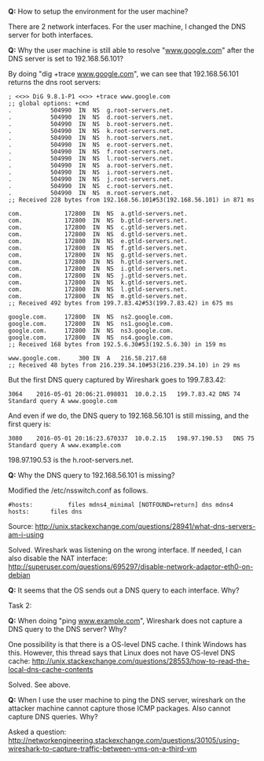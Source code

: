 

**Q:** How to setup the environment for the user machine?

There are 2 network interfaces. For the user machine, I changed the DNS server
for both interfaces.

**Q:** Why the user machine is still able to resolve "www.google.com" after
the DNS server is set to 192.168.56.101?

By doing "dig +trace www.google.com", we can see that 192.168.56.101 returns
the dns root servers:
  
    ; <<>> DiG 9.8.1-P1 <<>> +trace www.google.com
    ;; global options: +cmd
    .			504990	IN	NS	g.root-servers.net.
    .			504990	IN	NS	d.root-servers.net.
    .			504990	IN	NS	b.root-servers.net.
    .			504990	IN	NS	k.root-servers.net.
    .			504990	IN	NS	h.root-servers.net.
    .			504990	IN	NS	e.root-servers.net.
    .			504990	IN	NS	f.root-servers.net.
    .			504990	IN	NS	l.root-servers.net.
    .			504990	IN	NS	a.root-servers.net.
    .			504990	IN	NS	i.root-servers.net.
    .			504990	IN	NS	j.root-servers.net.
    .			504990	IN	NS	c.root-servers.net.
    .			504990	IN	NS	m.root-servers.net.
    ;; Received 228 bytes from 192.168.56.101#53(192.168.56.101) in 871 ms
    
    com.			172800	IN	NS	a.gtld-servers.net.
    com.			172800	IN	NS	b.gtld-servers.net.
    com.			172800	IN	NS	c.gtld-servers.net.
    com.			172800	IN	NS	d.gtld-servers.net.
    com.			172800	IN	NS	e.gtld-servers.net.
    com.			172800	IN	NS	f.gtld-servers.net.
    com.			172800	IN	NS	g.gtld-servers.net.
    com.			172800	IN	NS	h.gtld-servers.net.
    com.			172800	IN	NS	i.gtld-servers.net.
    com.			172800	IN	NS	j.gtld-servers.net.
    com.			172800	IN	NS	k.gtld-servers.net.
    com.			172800	IN	NS	l.gtld-servers.net.
    com.			172800	IN	NS	m.gtld-servers.net.
    ;; Received 492 bytes from 199.7.83.42#53(199.7.83.42) in 675 ms
    
    google.com.		172800	IN	NS	ns2.google.com.
    google.com.		172800	IN	NS	ns1.google.com.
    google.com.		172800	IN	NS	ns3.google.com.
    google.com.		172800	IN	NS	ns4.google.com.
    ;; Received 168 bytes from 192.5.6.30#53(192.5.6.30) in 159 ms
    
    www.google.com.		300	IN	A	216.58.217.68
    ;; Received 48 bytes from 216.239.34.10#53(216.239.34.10) in 29 ms


But the first DNS query captured by Wireshark goes to 199.7.83.42:

    3064	2016-05-01 20:06:21.098031	10.0.2.15	199.7.83.42	DNS	74	Standard query A www.google.com

And even if we do, the DNS query to 192.168.56.101 is still missing, and the first query is:

    3080	2016-05-01 20:16:23.670337	10.0.2.15	198.97.190.53	DNS	75	Standard query A www.example.com

198.97.190.53 is the h.root-servers.net.

**Q:** Why the DNS query to 192.168.56.101 is missing?

Modified the /etc/nsswitch.conf as follows.

    #hosts:          files mdns4_minimal [NOTFOUND=return] dns mdns4
    hosts:		files dns

Source:
http://unix.stackexchange.com/questions/28941/what-dns-servers-am-i-using

Solved. Wireshark was listening on the wrong interface. If needed, I can also disable the NAT interface:
http://superuser.com/questions/695297/disable-network-adaptor-eth0-on-debian

**Q:** It seems that the OS sends out a DNS query to each interface. Why? 

Task 2:

**Q:** When doing "ping www.example.com", Wireshark does not capture a DNS query
to the DNS server? Why?

One possibility is that there is a OS-level DNS cache. I think Windows has this.
However, this thread says that Linux does not have OS-level DNS cache:
http://unix.stackexchange.com/questions/28553/how-to-read-the-local-dns-cache-contents

Solved. See above.

**Q:** When I use the user machine to ping the DNS server, wireshark on the attacker machine cannot capture those ICMP packages. Also cannot capture DNS queries. Why?

Asked a question:
http://networkengineering.stackexchange.com/questions/30105/using-wireshark-to-capture-traffic-between-vms-on-a-third-vm



